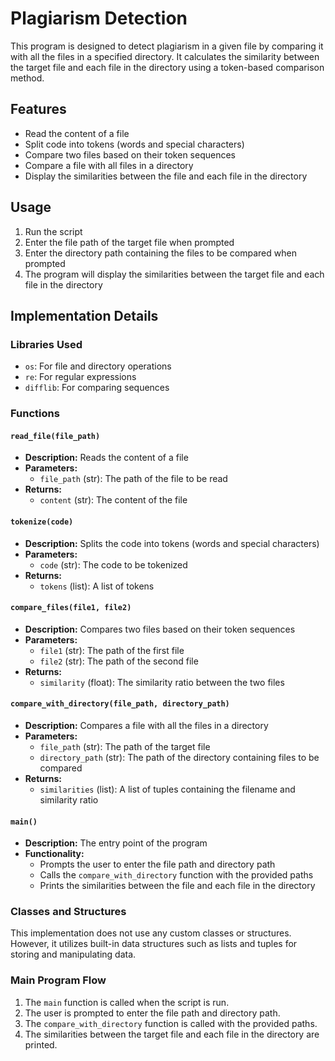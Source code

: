 # Plagiarism Detection

This program is designed to detect plagiarism in a given file by comparing it with all the files in a specified directory. It calculates the similarity between the target file and each file in the directory using a token-based comparison method.

## Features

- Read the content of a file
- Split code into tokens (words and special characters)
- Compare two files based on their token sequences
- Compare a file with all files in a directory
- Display the similarities between the file and each file in the directory

## Usage

1. Run the script
2. Enter the file path of the target file when prompted
3. Enter the directory path containing the files to be compared when prompted
4. The program will display the similarities between the target file and each file in the directory

## Implementation Details

### Libraries Used

- `os`: For file and directory operations
- `re`: For regular expressions
- `difflib`: For comparing sequences

### Functions

#### `read_file(file_path)`

- **Description:** Reads the content of a file
- **Parameters:**
  - `file_path` (str): The path of the file to be read
- **Returns:**
  - `content` (str): The content of the file

#### `tokenize(code)`

- **Description:** Splits the code into tokens (words and special characters)
- **Parameters:**
  - `code` (str): The code to be tokenized
- **Returns:**
  - `tokens` (list): A list of tokens

#### `compare_files(file1, file2)`

- **Description:** Compares two files based on their token sequences
- **Parameters:**
  - `file1` (str): The path of the first file
  - `file2` (str): The path of the second file
- **Returns:**
  - `similarity` (float): The similarity ratio between the two files

#### `compare_with_directory(file_path, directory_path)`

- **Description:** Compares a file with all the files in a directory
- **Parameters:**
  - `file_path` (str): The path of the target file
  - `directory_path` (str): The path of the directory containing files to be compared
- **Returns:**
  - `similarities` (list): A list of tuples containing the filename and similarity ratio

#### `main()`

- **Description:** The entry point of the program
- **Functionality:**
  - Prompts the user to enter the file path and directory path
  - Calls the `compare_with_directory` function with the provided paths
  - Prints the similarities between the file and each file in the directory

### Classes and Structures

This implementation does not use any custom classes or structures. However, it utilizes built-in data structures such as lists and tuples for storing and manipulating data.

### Main Program Flow

1. The `main` function is called when the script is run.
2. The user is prompted to enter the file path and directory path.
3. The `compare_with_directory` function is called with the provided paths.
4. The similarities between the target file and each file in the directory are printed.